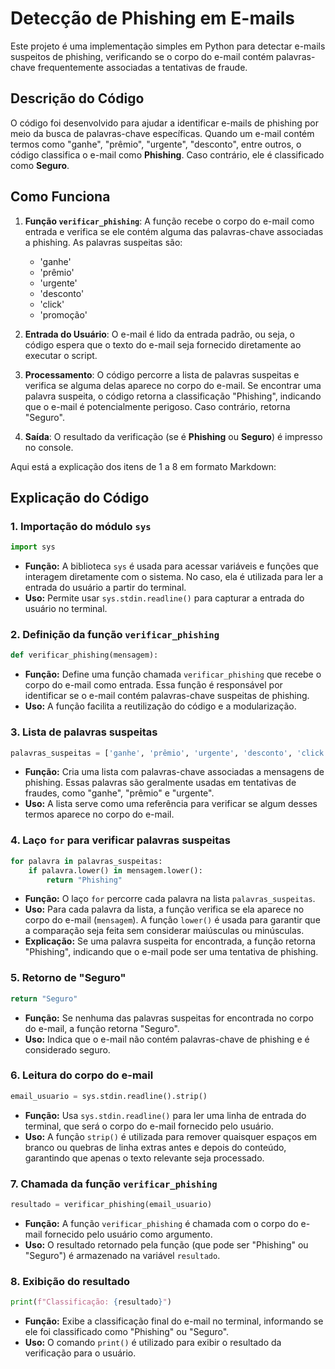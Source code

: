 # Detecção de Phishing em E-mails

Este projeto é uma implementação simples em Python para detectar e-mails suspeitos de phishing, verificando se o corpo do e-mail contém palavras-chave frequentemente associadas a tentativas de fraude.

## Descrição do Código

O código foi desenvolvido para ajudar a identificar e-mails de phishing por meio da busca de palavras-chave específicas. Quando um e-mail contém termos como "ganhe", "prêmio", "urgente", "desconto", entre outros, o código classifica o e-mail como **Phishing**. Caso contrário, ele é classificado como **Seguro**.

## Como Funciona

1. **Função `verificar_phishing`**:
   A função recebe o corpo do e-mail como entrada e verifica se ele contém alguma das palavras-chave associadas a phishing. As palavras suspeitas são:
   - 'ganhe'
   - 'prêmio'
   - 'urgente'
   - 'desconto'
   - 'click'
   - 'promoção'

2. **Entrada do Usuário**:
   O e-mail é lido da entrada padrão, ou seja, o código espera que o texto do e-mail seja fornecido diretamente ao executar o script.

3. **Processamento**:
   O código percorre a lista de palavras suspeitas e verifica se alguma delas aparece no corpo do e-mail. Se encontrar uma palavra suspeita, o código retorna a classificação "Phishing", indicando que o e-mail é potencialmente perigoso. Caso contrário, retorna "Seguro".

4. **Saída**:
   O resultado da verificação (se é **Phishing** ou **Seguro**) é impresso no console.

Aqui está a explicação dos itens de 1 a 8 em formato Markdown:


## Explicação do Código

### 1. **Importação do módulo `sys`**
```python
import sys
```
- **Função:** A biblioteca `sys` é usada para acessar variáveis e funções que interagem diretamente com o sistema. No caso, ela é utilizada para ler a entrada do usuário a partir do terminal.
- **Uso:** Permite usar `sys.stdin.readline()` para capturar a entrada do usuário no terminal.

### 2. **Definição da função `verificar_phishing`**
```python
def verificar_phishing(mensagem):
```
- **Função:** Define uma função chamada `verificar_phishing` que recebe o corpo do e-mail como entrada. Essa função é responsável por identificar se o e-mail contém palavras-chave suspeitas de phishing.
- **Uso:** A função facilita a reutilização do código e a modularização.

### 3. **Lista de palavras suspeitas**
```python
palavras_suspeitas = ['ganhe', 'prêmio', 'urgente', 'desconto', 'click', 'promoção']
```
- **Função:** Cria uma lista com palavras-chave associadas a mensagens de phishing. Essas palavras são geralmente usadas em tentativas de fraudes, como "ganhe", "prêmio" e "urgente".
- **Uso:** A lista serve como uma referência para verificar se algum desses termos aparece no corpo do e-mail.

### 4. **Laço `for` para verificar palavras suspeitas**
```python
for palavra in palavras_suspeitas:
    if palavra.lower() in mensagem.lower():
        return "Phishing"
```
- **Função:** O laço `for` percorre cada palavra na lista `palavras_suspeitas`.
- **Uso:** Para cada palavra da lista, a função verifica se ela aparece no corpo do e-mail (`mensagem`). A função `lower()` é usada para garantir que a comparação seja feita sem considerar maiúsculas ou minúsculas.
- **Explicação:** Se uma palavra suspeita for encontrada, a função retorna "Phishing", indicando que o e-mail pode ser uma tentativa de phishing.

### 5. **Retorno de "Seguro"**
```python
return "Seguro"
```
- **Função:** Se nenhuma das palavras suspeitas for encontrada no corpo do e-mail, a função retorna "Seguro".
- **Uso:** Indica que o e-mail não contém palavras-chave de phishing e é considerado seguro.

### 6. **Leitura do corpo do e-mail**
```python
email_usuario = sys.stdin.readline().strip()
```
- **Função:** Usa `sys.stdin.readline()` para ler uma linha de entrada do terminal, que será o corpo do e-mail fornecido pelo usuário.
- **Uso:** A função `strip()` é utilizada para remover quaisquer espaços em branco ou quebras de linha extras antes e depois do conteúdo, garantindo que apenas o texto relevante seja processado.

### 7. **Chamada da função `verificar_phishing`**
```python
resultado = verificar_phishing(email_usuario)
```
- **Função:** A função `verificar_phishing` é chamada com o corpo do e-mail fornecido pelo usuário como argumento.
- **Uso:** O resultado retornado pela função (que pode ser "Phishing" ou "Seguro") é armazenado na variável `resultado`.

### 8. **Exibição do resultado**
```python
print(f"Classificação: {resultado}")
```
- **Função:** Exibe a classificação final do e-mail no terminal, informando se ele foi classificado como "Phishing" ou "Seguro".
- **Uso:** O comando `print()` é utilizado para exibir o resultado da verificação para o usuário.
```
